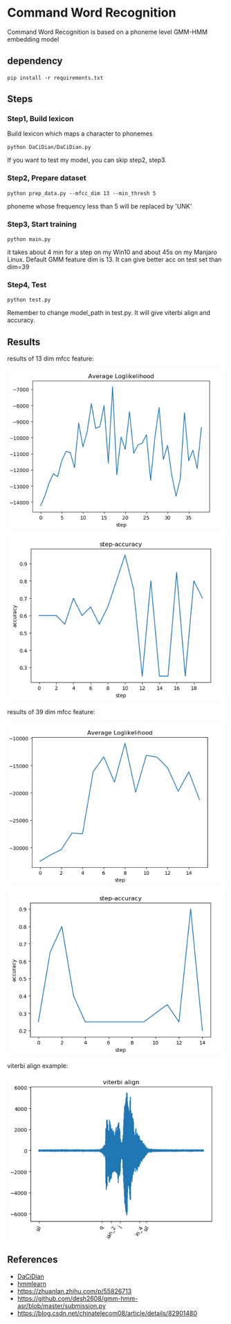 # Command Word Recognition
Command Word Recognition is based on a phoneme level GMM-HMM embedding model
## dependency
```angular2
pip install -r requirements.txt
```
## Steps
### Step1, Build lexicon
Build lexicon which maps a character to phonemes
```angular2
python DaCiDian/DaCiDian.py
```
If you want to test my model, you can skip step2, step3.
### Step2, Prepare dataset 
```angular2
python prep_data.py --mfcc_dim 13 --min_thresh 5
```
phoneme whose frequency less than 5 will be replaced by 'UNK'
### Step3, Start training
```angular2
python main.py
```
it takes about 4 min for a step on my Win10 and about 45s on my Manjaro Linux. Default GMM feature dim is 13. It can
give better acc on test set than dim=39
### Step4, Test
```angular2
python test.py
```
Remember to change model_path in test.py. It will give viterbi align and accuracy.
## Results
results of 13 dim mfcc feature:

![](https://github.com/luo3300612/command_word_rec/raw/master/assets/loglikelihood.png)

![](https://github.com/luo3300612/command_word_rec/raw/master/assets/accuracy.png)


results of 39 dim mfcc feature:

![](https://github.com/luo3300612/command_word_rec/raw/master/assets/loglikelihood39.png)

![](https://github.com/luo3300612/command_word_rec/blob/master/assets/accuracy39.png?raw=true)

viterbi align example:

![](https://github.com/luo3300612/command_word_rec/raw/master/assets/align.png)

## References
* [DaCiDian](https://github.com/aishell-foundation/DaCiDian)
* [hmmlearn](https://github.com/hmmlearn/hmmlearn)
* https://zhuanlan.zhihu.com/p/55826713
* https://github.com/desh2608/gmm-hmm-asr/blob/master/submission.py
* https://blog.csdn.net/chinatelecom08/article/details/82901480

